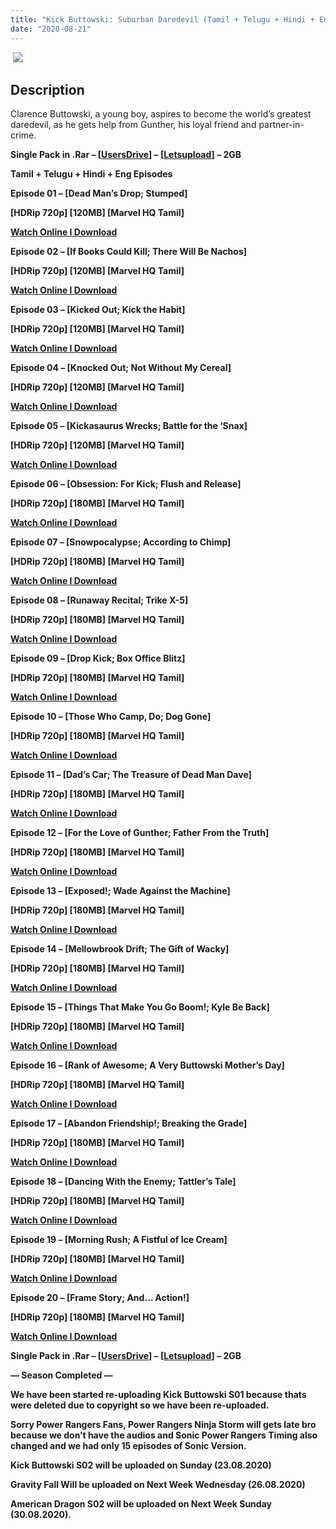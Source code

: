```yaml
---
title: "Kick Buttowski: Suburban Daredevil (Tamil + Telugu + Hindi + Eng) Episodes [Marvel HQ India]"
date: "2020-08-21"
---
```


 [![](https://1.bp.blogspot.com/-JXipw4dWEGE/Xz9MmU7EOMI/AAAAAAAABGE/2r2juH_HaHEi-IJHE5pxmee7bcLFZ0eGQCLcBGAsYHQ/d/81AETyHzubL._RI_.jpg)](https://1.bp.blogspot.com/-JXipw4dWEGE/Xz9MmU7EOMI/AAAAAAAABGE/2r2juH_HaHEi-IJHE5pxmee7bcLFZ0eGQCLcBGAsYHQ/s1600/81AETyHzubL._RI_.jpg)

## Description

Clarence Buttowski, a young boy, aspires to become the world’s greatest daredevil, as he gets help from Gunther, his loyal friend and partner-in-crime.

**Single Pack in .Rar – \[[UsersDrive](http://gestyy.com/ew3Xez)\] – \[[Letsupload](http://gestyy.com/ew3X0T)\] – 2GB**

**Tamil + Telugu + Hindi + Eng Episodes**

**Episode 01 – \[Dead Man’s Drop; Stumped\]**

**\[HDRip 720p\] \[120MB\] \[Marvel HQ Tamil\]**

**[Watch Online I Download](https://drive.google.com/file/d/1oLajlbZYta7SsMEXanh5npDeds2qu1uh/view?usp=sharing)**

**Episode 02 – \[If Books Could Kill; There Will Be Nachos\]**

**\[HDRip 720p\] \[120MB\] \[Marvel HQ Tamil\]**

**[Watch Online I Download](https://drive.google.com/file/d/1BI4ltSWiY232aX8uEHSHyniUM8zJtxRn/view?usp=sharing)**

**Episode 03 – \[Kicked Out; Kick the Habit\]**

**\[HDRip 720p\] \[120MB\] \[Marvel HQ Tamil\]**

**[Watch Online I Download](https://drive.google.com/file/d/1ZD1pn104jWggM1prYkrsHWWNGo_8yyeN/view?usp=sharing)**

**Episode 04 – \[Knocked Out; Not Without My Cereal\]**

**\[HDRip 720p\] \[120MB\] \[Marvel HQ Tamil\]**

**[Watch Online I Download](https://drive.google.com/file/d/1S22QJJqxdmSjHH5SUHcqkILQ_nVgI7Ny/view?usp=sharing)**

**Episode 05 – \[Kickasaurus Wrecks; Battle for the ‘Snax\]**

**\[HDRip 720p\] \[120MB\] \[Marvel HQ Tamil\]**

**[Watch Online I Download](https://drive.google.com/file/d/1JpCs9VSjXaY3WryP-5sM-BW1Yi6EdNuu/view?usp=sharing)**

**Episode 06 – \[Obsession: For Kick; Flush and Release\]**

**\[HDRip 720p\] \[180MB\] \[Marvel HQ Tamil\]**

**[Watch Online I Download](https://drive.google.com/file/d/1LLd6ApEgANuuqxIaITVFp8a0H4cGzWKa/view?usp=sharing)**

**Episode 07 – \[Snowpocalypse; According to Chimp\]**

**\[HDRip 720p\] \[180MB\] \[Marvel HQ Tamil\]**

**[Watch Online I Download](https://drive.google.com/file/d/18J4A1caitV2uzI6uy-1lQsiPOwwkLHnM/view?usp=sharing)**

**Episode 08 – \[Runaway Recital; Trike X-5\]**

**\[HDRip 720p\] \[180MB\] \[Marvel HQ Tamil\]**

**[Watch Online I Download](https://drive.google.com/file/d/17yoTEE9QWizfkNbK0e9LjSBG56D-iYJo/view?usp=sharing)**

**Episode 09 – \[Drop Kick; Box Office Blitz\]**

**\[HDRip 720p\] \[180MB\] \[Marvel HQ Tamil\]**

**[Watch Online I Download](https://drive.google.com/file/d/1kTtHhjEoL0DQuHO7bHqdM7neOSMIdzXA/view?usp=sharing)**

**Episode 10 – \[Those Who Camp, Do; Dog Gone\]**

**\[HDRip 720p\] \[180MB\] \[Marvel HQ Tamil\]**

**[Watch Online I Download](https://drive.google.com/file/d/1asTEirs7uJnbydnI2yiewgjLhWYUWODd/view?usp=sharing)**

**Episode 11 – \[Dad’s Car; The Treasure of Dead Man Dave\]**

**\[HDRip 720p\] \[180MB\] \[Marvel HQ Tamil\]**

**[Watch Online I Download](https://drive.google.com/file/d/18rRDbWOft0y0vA1sVtX4Y9Cj0NwhBu9J/view?usp=sharing)**

**Episode 12 – \[For the Love of Gunther; Father From the Truth\]**

**\[HDRip 720p\] \[180MB\] \[Marvel HQ Tamil\]**

**[Watch Online I Download](https://drive.google.com/file/d/1ua15WzkryF8kbXGLpAOV54i1neKbAIhf/view?usp=sharing)**

**Episode 13 – \[Exposed!; Wade Against the Machine\]**

**\[HDRip 720p\] \[180MB\] \[Marvel HQ Tamil\]**

**[Watch Online I Download](https://drive.google.com/file/d/1_NRdAvsojmKYHgYRUMjPt17nHKgolB71/view?usp=sharing)**

**Episode 14 – \[Mellowbrook Drift; The Gift of Wacky\]**

**\[HDRip 720p\] \[180MB\] \[Marvel HQ Tamil\]**

**[Watch Online I Download](https://drive.google.com/file/d/1M7VPJ_pL-ZKXr3ShCFTx2tlUU-o9pT8c/view?usp=sharing)**

**Episode 15 – \[Things That Make You Go Boom!; Kyle Be Back\]**

**\[HDRip 720p\] \[180MB\] \[Marvel HQ Tamil\]**

**[Watch Online I Download](https://drive.google.com/file/d/1_VkfqLI5g99JtFm_MKBt4y8guJnZ6EGr/view?usp=sharing)**

**Episode 16 – \[Rank of Awesome; A Very Buttowski Mother’s Day\]**

**\[HDRip 720p\] \[180MB\] \[Marvel HQ Tamil\]**

**[Watch Online I Download](https://drive.google.com/file/d/1c9bwsyZ27PyZ6X5kOg4fnzE9me0iNhF2/view?usp=sharing)**

**Episode 17 – \[Abandon Friendship!; Breaking the Grade\]**

**\[HDRip 720p\] \[180MB\] \[Marvel HQ Tamil\]**

**[Watch Online I Download](https://drive.google.com/file/d/1cU3VSz4QuUOtz2kPzwKxl5rr7W-bBP1a/view?usp=sharing)**

**Episode 18 – \[Dancing With the Enemy; Tattler’s Tale\]**

**\[HDRip 720p\] \[180MB\] \[Marvel HQ Tamil\]**

**[Watch Online I Download](https://drive.google.com/file/d/1QWXuLd3ju0gYKYGGE3HdKtdCLVsx_qfo/view?usp=sharing)**

**Episode 19 – \[Morning Rush; A Fistful of Ice Cream\]**

**\[HDRip 720p\] \[180MB\] \[Marvel HQ Tamil\]**

**[Watch Online I Download](https://drive.google.com/file/d/1msSL81GD_7t7_6_nDx8FrBWs1O0GMCL9/view?usp=sharing)**

**Episode 20 – \[Frame Story; And… Action!\]**

**\[HDRip 720p\] \[180MB\] \[Marvel HQ Tamil\]**

**[Watch Online I Download](https://drive.google.com/file/d/1xQtfHTijai99AZZ247oyfsYczDIrSJ_-/view?usp=sharing)**

**Single Pack in .Rar – \[[UsersDrive](http://gestyy.com/ew3Xez)\] – \[[Letsupload](http://gestyy.com/ew3X0T)\] – 2GB**

**— Season Completed —**

**We have been started re-uploading Kick Buttowski S01 because thats were deleted due to copyright so we have been re-uploaded.** 

**Sorry Power Rangers Fans, Power Rangers Ninja Storm will gets late bro because we don’t have the audios and Sonic Power Rangers Timing also changed and we had only 15 episodes of Sonic Version.** 

**Kick Buttowski S02 will be uploaded on Sunday (23.08.2020)**

**Gravity Fall Will be uploaded on Next Week Wednesday (26.08.2020)**

**American Dragon S02 will be uploaded on Next Week Sunday (30.08.2020).**
